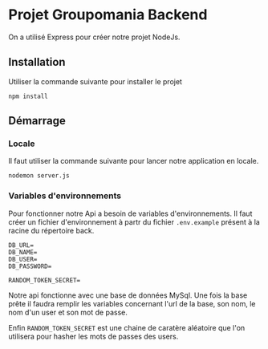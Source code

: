 # Projet Groupomania Backend

On a utilisé Express pour créer notre projet NodeJs.

## Installation

Utiliser la commande suivante pour installer le projet

````
npm install
````


## Démarrage

### Locale

Il faut utiliser la commande suivante pour lancer notre application en locale.

````
nodemon server.js
````

### Variables d'environnements

Pour fonctionner notre Api a besoin de variables d'environnements. Il faut créer un fichier d'environnement à partr du fichier `.env.example` présent à la racine du répertoire back.

````
DB_URL=
DB_NAME=
DB_USER=
DB_PASSWORD=

RANDOM_TOKEN_SECRET=
````

Notre api fonctionne avec une base de données MySql. Une fois la base prête il faudra remplir les variables concernant l'url de la base, son nom, le nom d'un user et son mot de passe.

Enfin `RANDOM_TOKEN_SECRET` est une chaine de caratère aléatoire que l'on utilisera pour hasher les mots de passes des users.
